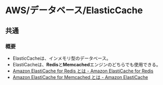 # AWS/データベース/ElasticCache

## 共通

### 概要

- ElasticCacheは、インメモリ型のデータベース。
- ElastiCacheは、**Redis**と**Memcached**エンジンのどちらでも使用できる。
- [Amazon ElastiCache for Redis とは - Amazon ElastiCache for Redis](https://docs.aws.amazon.com/ja_jp/AmazonElastiCache/latest/red-ug/WhatIs.html)
- [Amazon ElastiCache for Memcached とは - Amazon ElastiCache](https://docs.aws.amazon.com/ja_jp/AmazonElastiCache/latest/mem-ug/WhatIs.html)
